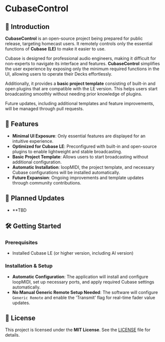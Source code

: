 # CubaseControl

## 📌 Introduction
**CubaseControl** is an open-source project being prepared for public release, targeting homecast users. It remotely controls only the essential functions of **Cubase (LE)** to make it easier to use.

Cubase is designed for professional audio engineers, making it difficult for non-experts to navigate its interface and features. **CubaseControl** simplifies the user experience by exposing only the minimum required functions in the UI, allowing users to operate their Decks effortlessly.

Additionally, it provides a **basic project template** consisting of built-in and open plugins that are compatible with the LE version. This helps users start broadcasting smoothly without needing prior knowledge of plugins.

Future updates, including additional templates and feature improvements, will be managed through pull requests.

## 🎯 Features
- **Minimal UI Exposure**: Only essential features are displayed for an intuitive experience.
- **Optimized for Cubase LE**: Preconfigured with built-in and open-source plugins to enable lightweight and stable broadcasting.
- **Basic Project Template**: Allows users to start broadcasting without additional configuration.
- **Automatic Installation**: loopMIDI, the project template, and necessary Cubase configurations will be installed automatically.
- **Future Expansion**: Ongoing improvements and template updates through community contributions.

## 🚀 Planned Updates
- **TBD

## 🛠️ Getting Started
### Prerequisites
- Installed Cubase LE (or higher version, including AI version)

### Installation & Setup
- **Automatic Configuration**: The application will install and configure loopMIDI, set up necessary ports, and apply required Cubase settings automatically.
- **No Manual Generic Remote Setup Needed**: The software will configure `Generic Remote` and enable the 'Transmit' flag for real-time fader value updates.

## 📄 License
This project is licensed under the **MIT License**. See the [LICENSE](LICENSE) file for details.